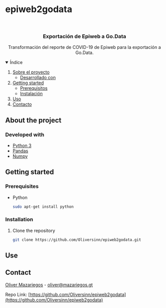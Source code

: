 # epiweb2godata

<!--
*** Thanks for checking out the Best-README-Template. If you have a suggestion
*** that would make this better, please fork the repo and create a pull request
*** or simply open an issue with the tag "enhancement".
*** Thanks again! Now go create something AMAZING! :D
-->



<!-- PROJECT SHIELDS -->
<!--
*** I'm using markdown "reference style" links for readability.
*** Reference links are enclosed in brackets [ ] instead of parentheses ( ).
*** See the bottom of this document for the declaration of the reference variables
*** for contributors-url, forks-url, etc. This is an optional, concise syntax you may use.
*** https://www.markdownguide.org/basic-syntax/#reference-style-links
-->

<!-- PROJECT LOGO -->
<br />
<p align="center">
  <h3 align="center">Exportación de Epiweb a Go.Data</h3>

  <p align="center">
    Transformación del reporte de COVID-19 de Epiweb para la exportación a Go.Data.
  </p>
</p>



<!-- TABLE OF CONTENTS -->
<details open="open">
  <summary>Índice</summary>
  <ol>
    <li>
      <a href="#about-the-project">Sobre el proyecto</a>
      <ul>
        <li><a href="#developed-with">Desarrollado con</a></li>
      </ul>
    </li>
    <li>
      <a href="#getting-started">Getting started</a>
      <ul>
        <li><a href="#prerequisites">Prerequisitos</a></li>
        <li><a href="#installation">Instalación</a></li>
      </ul>
    </li>
    <li><a href="#use">Uso</a></li>
    <li><a href="#contact">Contacto</a></li>
  </ol>
</details>



<!-- ABOUT THE PROJECT -->
## About the project


### Developed with

* [Python 3](https://www.python.org/downloads/)
* [Pandas](https://pandas.pydata.org/)
* [Numpy](https://numpy.org/)




<!-- GETTING STARTED -->
## Getting started


### Prerequisites

* Python
  ```sh
  sudo apt-get install python
  ```

### Installation

1. Clone the repository
   ```sh
   git clone https://github.com/Oliversinn/epiweb2godata.git
   ```

<!-- USAGE EXAMPLES -->
## Use


<!-- CONTACT -->
## Contact

[Oliver Mazariegos](https://mazariegos.gt/) - oliver@mazariegos.gt

Repo Link: [https://github.com/Oliversinn/epiweb2godata](https://github.com/Oliversinn/epiweb2godata)

